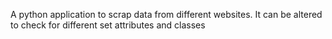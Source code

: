 A python application to scrap data from different websites.
It can be altered to check for different set attributes and classes
